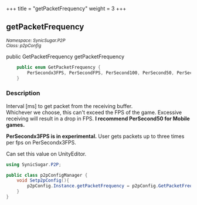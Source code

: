 +++
title = "getPacketFrequency"
weight = 3
+++
## getPacketFrequency
<small>*Namespace: SynicSugar.P2P* <br>
*Class: p2pConfig* </small>

public GetPacketFrequency getPacketFrequency 


```cs
    public enum GetPacketFrequency {
        PerSecondx3FPS, PerSecondFPS, PerSecond100, PerSecond50, PerSecond25
    }
```

### Description
Interval [ms] to get packet from the receiving buffer.<br>
Whichever we choose, this can't exceed the FPS of the game. Excessive receiving will result in a drop in FPS. **I recommend PerSecond50 for Mobile games.**<br>

**PerSecondx3FPS is in experimental.** User gets packets up to three times per fps on PerSecondx3FPS.


Can set this value on UnityEditor.


```cs
using SynicSugar.P2P;

public class p2pConfigManager {
    void Setp2pConfig(){
        p2pConfig.Instance.getPacketFrequency = p2pConfig.GetPacketFrequency.PerSecond50;
    }
}
```